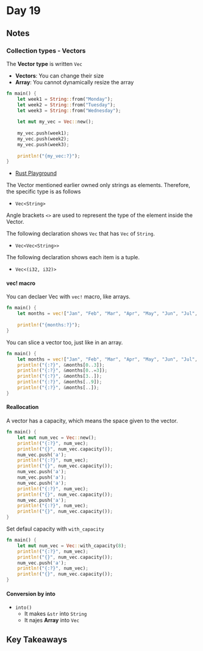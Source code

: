 # Day 19

## Notes

### Collection types - Vectors

The **Vector type** is written `Vec`

- **Vectors**: You can change their size
- **Array**: You cannot dynamically resize the array

```rust
fn main() {
    let week1 = String::from("Monday");
    let week2 = String::from("Tuesday");
    let week3 = String::from("Wednesday");
    
    let mut my_vec = Vec::new();
    
    my_vec.push(week1);
    my_vec.push(week2);
    my_vec.push(week3);
    
    println!("{my_vec:?}");
}
```

- [Rust Playground](https://play.rust-lang.org/?version=stable&mode=debug&edition=2021&gist=117b2a7f235eb1ebec498ef940ded043)

The Vector mentioned earlier owned only strings as elements. Therefore, the specific type is as follows

- `Vec<String>`

Angle brackets `<>` are used to represent the type of the element inside the Vector.

The following declaration shows `Vec` that has `Vec` of `String`.

- `Vec<Vec<String>>`

The following declaration shows each item is a tuple.

- `Vec<(i32, i32)>`

#### vec! macro

You can declaer Vec with `vec!` macro, like arrays.

```rust
fn main() {
    let months = vec!["Jan", "Feb", "Mar", "Apr", "May", "Jun", "Jul", "Aug", "Sep", "Oct", "Nov", "Dec"];
    
    println!("{months:?}");
}
```

You can slice a vector too, just like in an array.

```rust
fn main() {
    let months = vec!["Jan", "Feb", "Mar", "Apr", "May", "Jun", "Jul", "Aug", "Sep", "Oct", "Nov", "Dec"];
    println!("{:?}", &months[0..3]);
    println!("{:?}", &months[0..=3]);
    println!("{:?}", &months[3..]);
    println!("{:?}", &months[..9]);
    println!("{:?}", &months[..]);
}
```

#### Reallocation

A vector has a capacity, which means the space given to the vector.

```rust
fn main() {
    let mut num_vec = Vec::new();
    println!("{:?}", num_vec);
    println!("{}", num_vec.capacity());
    num_vec.push('a');
    println!("{:?}", num_vec);
    println!("{}", num_vec.capacity()); 
    num_vec.push('a');
    num_vec.push('a');
    num_vec.push('a');
    println!("{:?}", num_vec);
    println!("{}", num_vec.capacity());
    num_vec.push('a');
    println!("{:?}", num_vec);
    println!("{}", num_vec.capacity());
}
```

Set defaul capacity with `with_capacity`

```rust
fn main() {
    let mut num_vec = Vec::with_capacity(8);
    println!("{:?}", num_vec);
    println!("{}", num_vec.capacity());
    num_vec.push('a');
    println!("{:?}", num_vec);
    println!("{}", num_vec.capacity()); 
}
```

#### Conversion by into

- `into()`
  - It makes `&str` into `String`
  - It najes **Array** into `Vec`

## Key Takeaways
